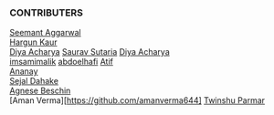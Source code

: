 ### CONTRIBUTERS

[Seemant Aggarwal](https://github.com/seemantaggarwal)\
[Hargun Kaur](https://github.com/hkaur008)\
[Diya Acharya](https://github.com/diyaacharya)
[Saurav Sutaria](https://github.com/Saurav-Sutaria)
[Diya Acharya](https://github.com/diyaacharya) \
[imsamimalik](https://github.com/imsamimalik)
[abdoelhafi](https://github.com/abdoelhafi)
[Atif](https://github.com/mdatif796)\
[Ananay](https://github.com/fts18)\
[Sejal Dahake](https://github.com/sejalxz)\
[Agnese Beschin](https://github.com/AgneseB2)\
[Aman Verma][https://github.com/amanverma644]
[Twinshu Parmar](https://github.com/twi05)

